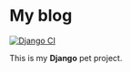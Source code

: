 # My blog

[![Django CI](https://github.com/Alexey045/MyBlog/actions/workflows/django.yml/badge.svg?branch=master)](https://github.com/Alexey045/MyBlog/actions/workflows/django.yml)

This is my **Django** pet project. 
